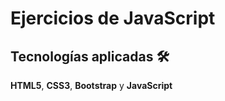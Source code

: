 
# Ejercicios de JavaScript


## Tecnologías aplicadas 🛠️

**HTML5**, **CSS3**, **Bootstrap** y **JavaScript**



